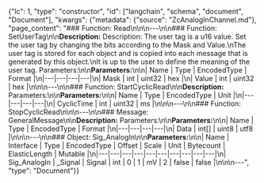 {"lc": 1, "type": "constructor", "id": ["langchain", "schema", "document", "Document"], "kwargs": {"metadata": {"source": "ZcAnalogInChannel.md"}, "page_content": "### Function: Read\n\n\n---\n\n### Function: SetUserTag\n\n**Description:** Description: The user tag is a u16 value. Set the user tag by changing the bits according to the Mask and Value.\nThe user tag is stored for each object and is copied into each message that is generated by this object.\nIt is up to the user to define the meaning of the user tag. Parameters:\n\n**Parameters:**\n\n| Name | Type | EncodedType | Format |\n|---|---|---|---|\n| Mask | int | uint32 | hex |\n| Value | int | uint32 | hex |\n\n\n---\n\n### Function: StartCyclicRead\n\n**Description:** Parameters:\n\n**Parameters:**\n\n| Name | Type | EncodedType | Unit |\n|---|---|---|---|\n| CyclicTime | int | uint32 | ms |\n\n\n---\n\n### Function: StopCyclicRead\n\n\n---\n\n### Message: GeneralMessage\n\n**Description:** Parameters:\n\n**Parameters:**\n\n| Name | Type | EncodedType | Format |\n|---|---|---|---|\n| Data | int[] | uint8 | utf8 |\n\n\n---\n\n### Object: Sig_AnalogIn\n\n**Parameters:**\n\n| Name | Interface | Type | EncodedType | Offset | Scale | Unit | Bytecount | ElasticLength | Mutable |\n|---|---|---|---|---|---|---|---|---|---|\n| Sig_AnalogIn | _Signal | Signal | int | 0 | 1 | mV | 2 | false | false |\n\n\n---", "type": "Document"}}